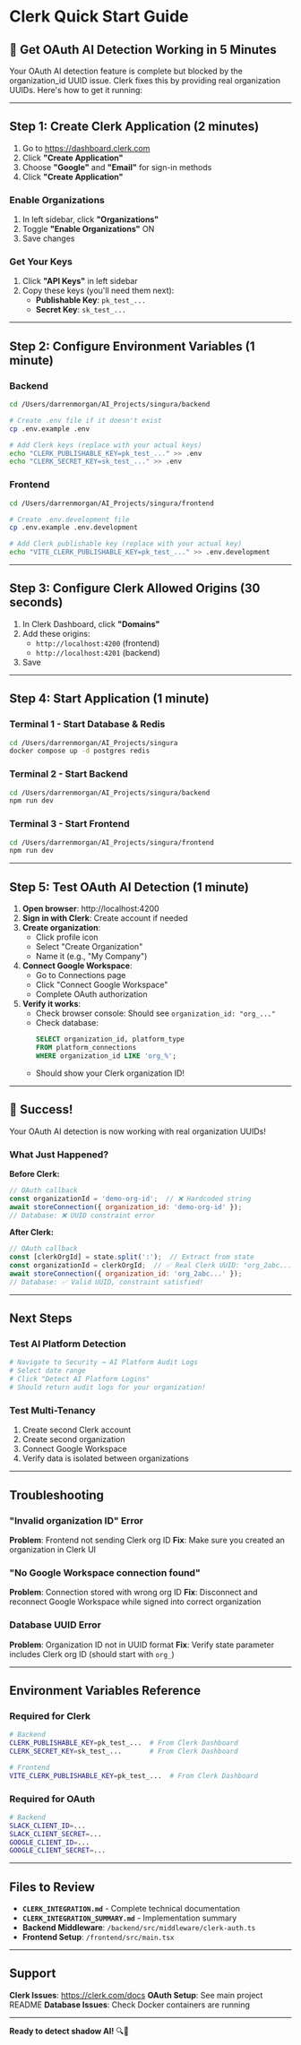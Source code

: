 # Clerk Quick Start Guide

## 🚀 Get OAuth AI Detection Working in 5 Minutes

Your OAuth AI detection feature is complete but blocked by the organization_id UUID issue. Clerk fixes this by providing real organization UUIDs. Here's how to get it running:

---

## Step 1: Create Clerk Application (2 minutes)

1. Go to https://dashboard.clerk.com
2. Click **"Create Application"**
3. Choose **"Google"** and **"Email"** for sign-in methods
4. Click **"Create Application"**

### Enable Organizations
1. In left sidebar, click **"Organizations"**
2. Toggle **"Enable Organizations"** ON
3. Save changes

### Get Your Keys
1. Click **"API Keys"** in left sidebar
2. Copy these keys (you'll need them next):
   - **Publishable Key**: `pk_test_...`
   - **Secret Key**: `sk_test_...`

---

## Step 2: Configure Environment Variables (1 minute)

### Backend
```bash
cd /Users/darrenmorgan/AI_Projects/singura/backend

# Create .env file if it doesn't exist
cp .env.example .env

# Add Clerk keys (replace with your actual keys)
echo "CLERK_PUBLISHABLE_KEY=pk_test_..." >> .env
echo "CLERK_SECRET_KEY=sk_test_..." >> .env
```

### Frontend
```bash
cd /Users/darrenmorgan/AI_Projects/singura/frontend

# Create .env.development file
cp .env.example .env.development

# Add Clerk publishable key (replace with your actual key)
echo "VITE_CLERK_PUBLISHABLE_KEY=pk_test_..." >> .env.development
```

---

## Step 3: Configure Clerk Allowed Origins (30 seconds)

1. In Clerk Dashboard, click **"Domains"**
2. Add these origins:
   - `http://localhost:4200` (frontend)
   - `http://localhost:4201` (backend)
3. Save

---

## Step 4: Start Application (1 minute)

### Terminal 1 - Start Database & Redis
```bash
cd /Users/darrenmorgan/AI_Projects/singura
docker compose up -d postgres redis
```

### Terminal 2 - Start Backend
```bash
cd /Users/darrenmorgan/AI_Projects/singura/backend
npm run dev
```

### Terminal 3 - Start Frontend
```bash
cd /Users/darrenmorgan/AI_Projects/singura/frontend
npm run dev
```

---

## Step 5: Test OAuth AI Detection (1 minute)

1. **Open browser**: http://localhost:4200
2. **Sign in with Clerk**: Create account if needed
3. **Create organization**:
   - Click profile icon
   - Select "Create Organization"
   - Name it (e.g., "My Company")
4. **Connect Google Workspace**:
   - Go to Connections page
   - Click "Connect Google Workspace"
   - Complete OAuth authorization
5. **Verify it works**:
   - Check browser console: Should see `organization_id: "org_..."`
   - Check database:
     ```sql
     SELECT organization_id, platform_type
     FROM platform_connections
     WHERE organization_id LIKE 'org_%';
     ```
   - Should show your Clerk organization ID!

---

## 🎉 Success!

Your OAuth AI detection is now working with real organization UUIDs!

### What Just Happened?

**Before Clerk:**
```javascript
// OAuth callback
const organizationId = 'demo-org-id';  // ❌ Hardcoded string
await storeConnection({ organization_id: 'demo-org-id' });
// Database: ❌ UUID constraint error
```

**After Clerk:**
```javascript
// OAuth callback
const [clerkOrgId] = state.split(':');  // Extract from state
const organizationId = clerkOrgId;  // ✅ Real Clerk UUID: "org_2abc..."
await storeConnection({ organization_id: 'org_2abc...' });
// Database: ✅ Valid UUID, constraint satisfied!
```

---

## Next Steps

### Test AI Platform Detection
```bash
# Navigate to Security → AI Platform Audit Logs
# Select date range
# Click "Detect AI Platform Logins"
# Should return audit logs for your organization!
```

### Test Multi-Tenancy
1. Create second Clerk account
2. Create second organization
3. Connect Google Workspace
4. Verify data is isolated between organizations

---

## Troubleshooting

### "Invalid organization ID" Error
**Problem**: Frontend not sending Clerk org ID
**Fix**: Make sure you created an organization in Clerk UI

### "No Google Workspace connection found"
**Problem**: Connection stored with wrong org ID
**Fix**: Disconnect and reconnect Google Workspace while signed into correct organization

### Database UUID Error
**Problem**: Organization ID not in UUID format
**Fix**: Verify state parameter includes Clerk org ID (should start with `org_`)

---

## Environment Variables Reference

### Required for Clerk
```bash
# Backend
CLERK_PUBLISHABLE_KEY=pk_test_...  # From Clerk Dashboard
CLERK_SECRET_KEY=sk_test_...       # From Clerk Dashboard

# Frontend
VITE_CLERK_PUBLISHABLE_KEY=pk_test_...  # From Clerk Dashboard
```

### Required for OAuth
```bash
# Backend
SLACK_CLIENT_ID=...
SLACK_CLIENT_SECRET=...
GOOGLE_CLIENT_ID=...
GOOGLE_CLIENT_SECRET=...
```

---

## Files to Review

- **`CLERK_INTEGRATION.md`** - Complete technical documentation
- **`CLERK_INTEGRATION_SUMMARY.md`** - Implementation summary
- **Backend Middleware**: `/backend/src/middleware/clerk-auth.ts`
- **Frontend Setup**: `/frontend/src/main.tsx`

---

## Support

**Clerk Issues**: https://clerk.com/docs
**OAuth Setup**: See main project README
**Database Issues**: Check Docker containers are running

---

**Ready to detect shadow AI!** 🔍🤖
